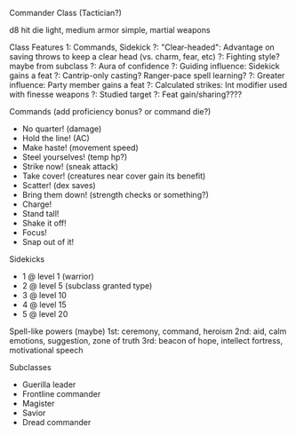 Commander Class (Tactician?)

d8 hit die
light, medium armor
simple, martial weapons

Class Features
1: Commands, Sidekick
?: "Clear-headed": Advantage on saving throws to keep a clear head (vs. charm, fear, etc)
?: Fighting style? maybe from subclass
?: Aura of confidence
?: Guiding influence: Sidekick gains a feat
?: Cantrip-only casting? Ranger-pace spell learning?
?: Greater influence: Party member gains a feat
?: Calculated strikes: Int modifier used with finesse weapons
?: Studied target
?: Feat gain/sharing????

Commands (add proficiency bonus? or command die?)
- No quarter! (damage)
- Hold the line! (AC)
- Make haste! (movement speed)
- Steel yourselves! (temp hp?)
- Strike now! (sneak attack)
- Take cover! (creatures near cover gain its benefit)
- Scatter! (dex saves)
- Bring them down! (strength checks or something?)
- Charge!
- Stand tall!
- Shake it off!
- Focus!
- Snap out of it!

Sidekicks
- 1 @ level 1 (warrior)
- 2 @ level 5 (subclass granted type)
- 3 @ level 10
- 4 @ level 15
- 5 @ level 20

Spell-like powers (maybe)
1st: ceremony, command, heroism
2nd: aid, calm emotions, suggestion, zone of truth
3rd: beacon of hope, intellect fortress, motivational speech

Subclasses
- Guerilla leader
- Frontline commander
- Magister
- Savior
- Dread commander